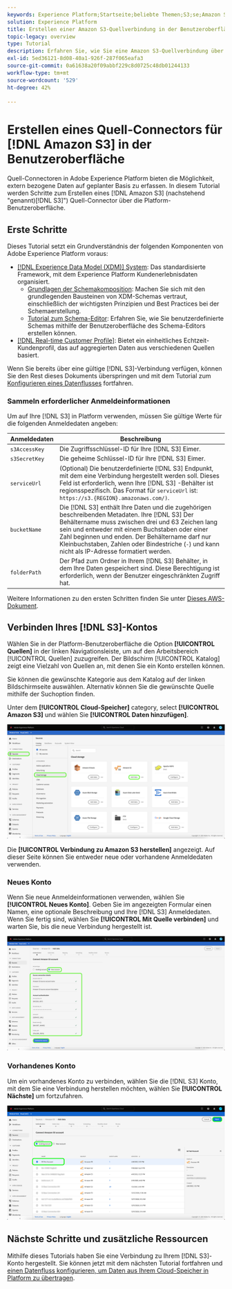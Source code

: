 ```yaml
---
keywords: Experience Platform;Startseite;beliebte Themen;S3;se;Amazon S3;amazon s3
solution: Experience Platform
title: Erstellen einer Amazon S3-Quellverbindung in der Benutzeroberfläche
topic-legacy: overview
type: Tutorial
description: Erfahren Sie, wie Sie eine Amazon S3-Quellverbindung über die Adobe Experience Platform-Benutzeroberfläche erstellen.
exl-id: 5ed36121-8d08-40a1-926f-287f065eafa3
source-git-commit: 0a61638a20f09abbf229c8d0725c48db01244133
workflow-type: tm+mt
source-wordcount: '529'
ht-degree: 42%

---
```


# Erstellen eines Quell-Connectors für [!DNL Amazon S3] in der Benutzeroberfläche

Quell-Connectoren in Adobe Experience Platform bieten die Möglichkeit, extern bezogene Daten auf geplanter Basis zu erfassen. In diesem Tutorial werden Schritte zum Erstellen eines [!DNL Amazon S3]  (nachstehend &quot;genannt)[!DNL S3]&quot;) Quell-Connector über die Platform-Benutzeroberfläche.

## Erste Schritte

Dieses Tutorial setzt ein Grundverständnis der folgenden Komponenten von Adobe Experience Platform voraus:

- [[!DNL Experience Data Model (XDM)] System](../../../../../xdm/home.md): Das standardisierte Framework, mit dem Experience Platform Kundenerlebnisdaten organisiert.
   - [Grundlagen der Schemakomposition](../../../../../xdm/schema/composition.md): Machen Sie sich mit den grundlegenden Bausteinen von XDM-Schemas vertraut, einschließlich der wichtigsten Prinzipien und Best Practices bei der Schemaerstellung.
   - [Tutorial zum Schema-Editor](../../../../../xdm/tutorials/create-schema-ui.md): Erfahren Sie, wie Sie benutzerdefinierte Schemas mithilfe der Benutzeroberfläche des Schema-Editors erstellen können.
- [[!DNL Real-time Customer Profile]](../../../../../profile/home.md): Bietet ein einheitliches Echtzeit-Kundenprofil, das auf aggregierten Daten aus verschiedenen Quellen basiert.

Wenn Sie bereits über eine gültige [!DNL S3]-Verbindung verfügen, können Sie den Rest dieses Dokuments überspringen und mit dem Tutorial zum [Konfigurieren eines Datenflusses](../../dataflow/batch/cloud-storage.md) fortfahren.

### Sammeln erforderlicher Anmeldeinformationen

Um auf Ihre [!DNL S3] in Platform verwenden, müssen Sie gültige Werte für die folgenden Anmeldedaten angeben:

| Anmeldedaten | Beschreibung |
| ---------- | ----------- |
| `s3AccessKey` | Die Zugriffsschlüssel-ID für Ihre [!DNL S3] Eimer. |
| `s3SecretKey` | Die geheime Schlüssel-ID für Ihre [!DNL S3] Eimer. |
| `serviceUrl` | (Optional) Die benutzerdefinierte [!DNL S3] Endpunkt, mit dem eine Verbindung hergestellt werden soll. Dieses Feld ist erforderlich, wenn Ihre [!DNL S3] -Behälter ist regionsspezifisch. Das Format für `serviceUrl` ist: `https://s3.{REGION}.amazonaws.com/)`. |
| `bucketName` | Die [!DNL S3] enthält Ihre Daten und die zugehörigen beschreibenden Metadaten. Ihre [!DNL S3] Der Behältername muss zwischen drei und 63 Zeichen lang sein und entweder mit einem Buchstaben oder einer Zahl beginnen und enden. Der Behältername darf nur Kleinbuchstaben, Zahlen oder Bindestriche (`-`) und kann nicht als IP-Adresse formatiert werden. |
| `folderPath` | Der Pfad zum Ordner in Ihrem [!DNL S3] Behälter, in dem Ihre Daten gespeichert sind. Diese Berechtigung ist erforderlich, wenn der Benutzer eingeschränkten Zugriff hat. |

Weitere Informationen zu den ersten Schritten finden Sie unter [Dieses AWS-Dokument](https://aws.amazon.com/blogs/security/wheres-my-secret-access-key/).

## Verbinden Ihres [!DNL S3]-Kontos

Wählen Sie in der Platform-Benutzeroberfläche die Option **[!UICONTROL Quellen]** in der linken Navigationsleiste, um auf den Arbeitsbereich [!UICONTROL Quellen] zuzugreifen. Der Bildschirm [!UICONTROL Katalog] zeigt eine Vielzahl von Quellen an, mit denen Sie ein Konto erstellen können.

Sie können die gewünschte Kategorie aus dem Katalog auf der linken Bildschirmseite auswählen. Alternativ können Sie die gewünschte Quelle mithilfe der Suchoption finden.

Unter dem **[!UICONTROL Cloud-Speicher]** category, select **[!UICONTROL Amazon S3]** und wählen Sie **[!UICONTROL Daten hinzufügen]**.

![Katalog](../../../../images/tutorials/create/s3/catalog.png)

Die **[!UICONTROL Verbindung zu Amazon S3 herstellen]** angezeigt. Auf dieser Seite können Sie entweder neue oder vorhandene Anmeldedaten verwenden.

### Neues Konto

Wenn Sie neue Anmeldeinformationen verwenden, wählen Sie **[!UICONTROL Neues Konto]**. Geben Sie im angezeigten Formular einen Namen, eine optionale Beschreibung und Ihre [!DNL S3] Anmeldedaten. Wenn Sie fertig sind, wählen Sie **[!UICONTROL Mit Quelle verbinden]** und warten Sie, bis die neue Verbindung hergestellt ist.

![connect](../../../../images/tutorials/create/s3/connect.png)

### Vorhandenes Konto

Um ein vorhandenes Konto zu verbinden, wählen Sie die [!DNL S3] Konto, mit dem Sie eine Verbindung herstellen möchten, wählen Sie **[!UICONTROL Nächste]** um fortzufahren.

![vorhanden](../../../../images/tutorials/create/s3/existing.png)

## Nächste Schritte und zusätzliche Ressourcen

Mithilfe dieses Tutorials haben Sie eine Verbindung zu Ihrem [!DNL S3]-Konto hergestellt. Sie können jetzt mit dem nächsten Tutorial fortfahren und [einen Datenfluss konfigurieren, um Daten aus Ihrem Cloud-Speicher in Platform zu übertragen](../../dataflow/batch/cloud-storage.md).
